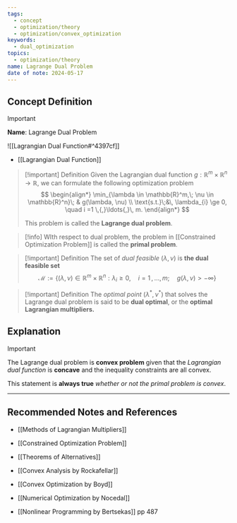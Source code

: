 ```yaml
---
tags:
  - concept
  - optimization/theory
  - optimization/convex_optimization
keywords:
  - dual_optimization
topics:
  - optimization/theory
name: Lagrange Dual Problem
date of note: 2024-05-17
---
```


## Concept Definition

>[!important]
>**Name**: Lagrange Dual Problem

![[Lagrangian Dual Function#^4397cf]]

- [[Lagrangian Dual Function]]

>[!important] Definition
>Given the Lagrangian dual function $g: \mathbb{R}^m \times \mathbb{R}^n \to \mathbb{R}$, we can formulate the following optimization problem
>$$
>\begin{align*}
>\min_{\lambda \in \mathbb{R}^m,\; \nu \in \mathbb{R}^n}\; & g(\lambda, \nu) \\
>\text{s.t.}\;&\, \lambda_{i} \ge 0, \quad i =1 \,{,}\ldots{,}\, m.
\end{align*}
>$$
>
>This problem is called the **Lagrange dual problem**.

>[!info]
>WIth respect to dual problem, the problem in [[Constrained Optimization Problem]] is called the **primal problem**.

>[!important] Definition
>The set of *dual feasible* $(\lambda, \nu)$ is **the dual feasible set** 
>$$
>\mathcal{M} := \left\{(\lambda, \nu) \in \mathbb{R}^m \times \mathbb{R}^n: \lambda_{i} \ge 0, \quad i =1 \,{,}\ldots{,}\, m; \quad g(\lambda, \nu) > -\infty \right\} 
>$$

>[!important] Definition
>The *optimal point* $(\lambda^{*}, \nu^{*})$ that solves the Lagrange dual problem is said to be **dual optimal**, or the **optimal Lagrangian multipliers.**


## Explanation

>[!important]
>The Lagrange dual problem is **convex problem** given that the *Lagrangian dual function* is **concave** and the inequality constraints are all convex.
>
>This statement is **always true** *whether or not the primal problem is convex*.






-----------
##  Recommended Notes and References

- [[Methods of Lagrangian Multipliers]]
- [[Constrained Optimization Problem]]
- [[Theorems of Alternatives]]

- [[Convex Analysis by Rockafellar]]
- [[Convex Optimization by Boyd]]
- [[Numerical Optimization by Nocedal]]
- [[Nonlinear Programming by Bertsekas]] pp 487